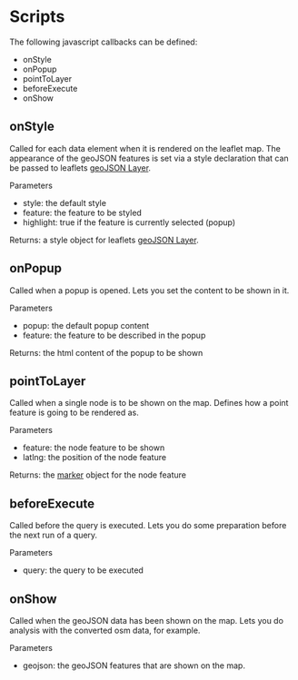 Scripts
=======

The following javascript callbacks can be defined:
* onStyle
* onPopup
* pointToLayer
* beforeExecute
* onShow

onStyle
-------
Called for each data element when it is rendered on the leaflet map. The appearance of the geoJSON features is set via a style declaration that can be passed to leaflets [geoJSON Layer](http://leafletjs.com/reference.html#geojson).

Parameters
* style: the default style
* feature: the feature to be styled
* highlight: true if the feature is currently selected (popup)

Returns: a style object for leaflets [geoJSON Layer](http://leafletjs.com/reference.html#geojson).

onPopup
-------
Called when a popup is opened. Lets you set the content to be shown in it.

Parameters
* popup: the default popup content
* feature: the feature to be described in the popup

Returns: the html content of the popup to be shown

pointToLayer
------------
Called when a single node is to be shown on the map. Defines how a point feature is going to be rendered as.

Parameters
* feature: the node feature to be shown
* latlng: the position of the node feature

Returns: the [marker](http://leafletjs.com/reference.html#marker) object for the node feature

beforeExecute
-------------
Called before the query is executed. Lets you do some preparation before the next run of a query.

Parameters
* query: the query to be executed

onShow
------
Called when the geoJSON data has been shown on the map. Lets you do analysis with the converted osm data, for example.

Parameters
* geojson: the geoJSON features that are shown on the map.

